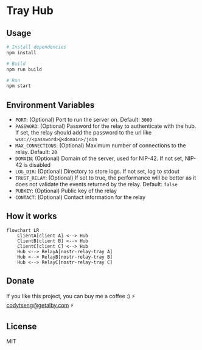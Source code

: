 # Tray Hub

## Usage

```bash
# Install dependencies
npm install

# Build
npm run build

# Run
npm start
```

## Environment Variables

- `PORT`: (Optional) Port to run the server on. Default: `3000`
- `PASSWORD`: (Optional) Password for the relay to authenticate with the hub. If set, the relay should add the password to the url like `wss://<password>@<domain>/join`
- `MAX_CONNECTIONS`: (Optional) Maximum number of connections to the relay. Default: `20`
- `DOMAIN`: (Optional) Domain of the server, used for NIP-42. If not set, NIP-42 is disabled
- `LOG_DIR`: (Optional) Directory to store logs. If not set, log to stdout
- `TRUST_RELAY`: (Optional) If set to true, the performance will be better as it does not validate the events returned by the relay. Default: `false`
- `PUBKEY`: (Optional) Public key of the relay
- `CONTACT`: (Optional) Contact information for the relay

## How it works

```mermaid
flowchart LR
    ClientA[client A] <--> Hub
    ClientB[client B] <--> Hub
    ClientC[client C] <--> Hub
    Hub <--> RelayA[nostr-relay-tray A]
    Hub <--> RelayB[nostr-relay-tray B]
    Hub <--> RelayC[nostr-relay-tray C]
```

## Donate

If you like this project, you can buy me a coffee :) ⚡️ codytseng@getalby.com ⚡️

## License

MIT
